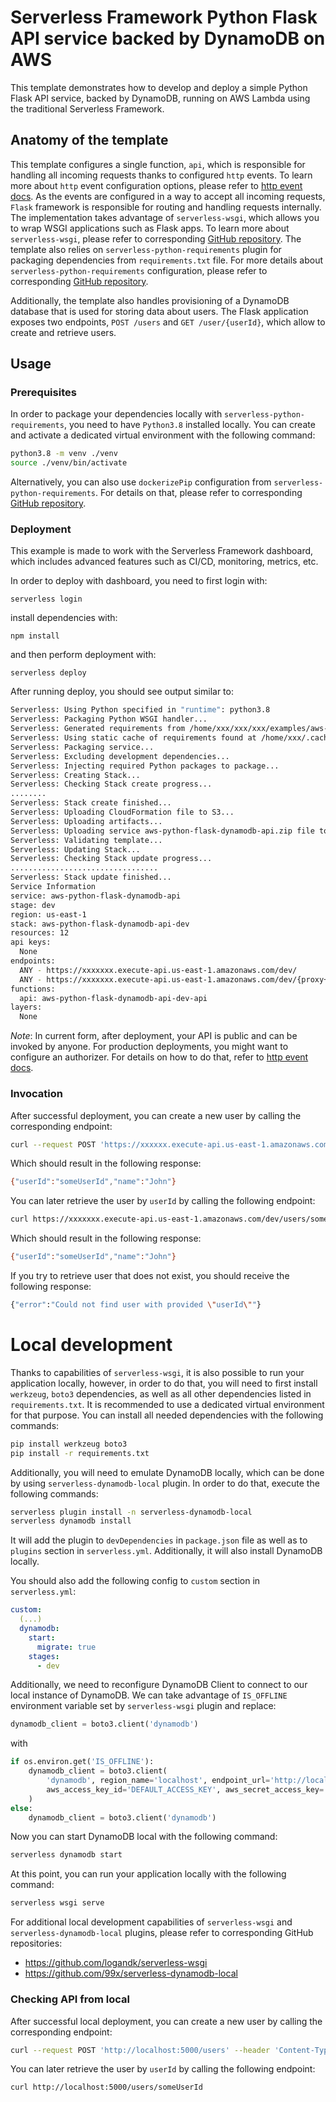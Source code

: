 <!--
title: 'Serverless Framework Python Flask API backed by DynamoDB on AWS'
description: 'This template demonstrates how to develop and deploy a simple Python Flask API service backed by DynamoDB running on AWS Lambda using the traditional Serverless Framework.'
layout: Doc
framework: v2
platform: AWS
language: Python
priority: 2
authorLink: 'https://github.com/serverless'
authorName: 'Serverless, inc.'
authorAvatar: 'https://avatars1.githubusercontent.com/u/13742415?s=200&v=4'
-->

# Serverless Framework Python Flask API service backed by DynamoDB on AWS

This template demonstrates how to develop and deploy a simple Python Flask API service, backed by DynamoDB, running on AWS Lambda using the traditional Serverless Framework.


## Anatomy of the template

This template configures a single function, `api`, which is responsible for handling all incoming requests thanks to configured `http` events. To learn more about `http` event configuration options, please refer to [http event docs](https://www.serverless.com/framework/docs/providers/aws/events/apigateway/). As the events are configured in a way to accept all incoming requests, `Flask` framework is responsible for routing and handling requests internally. The implementation takes advantage of `serverless-wsgi`, which allows you to wrap WSGI applications such as Flask apps. To learn more about `serverless-wsgi`, please refer to corresponding [GitHub repository](https://github.com/logandk/serverless-wsgi). The template also relies on `serverless-python-requirements` plugin for packaging dependencies from `requirements.txt` file. For more details about `serverless-python-requirements` configuration, please refer to corresponding [GitHub repository](https://github.com/UnitedIncome/serverless-python-requirements).

Additionally, the template also handles provisioning of a DynamoDB database that is used for storing data about users. The Flask application exposes two endpoints, `POST /users` and `GET /user/{userId}`, which allow to create and retrieve users.

## Usage

### Prerequisites

In order to package your dependencies locally with `serverless-python-requirements`, you need to have `Python3.8` installed locally. You can create and activate a dedicated virtual environment with the following command:

```bash
python3.8 -m venv ./venv
source ./venv/bin/activate
```

Alternatively, you can also use `dockerizePip` configuration from `serverless-python-requirements`. For details on that, please refer to corresponding [GitHub repository](https://github.com/UnitedIncome/serverless-python-requirements).

### Deployment

This example is made to work with the Serverless Framework dashboard, which includes advanced features such as CI/CD, monitoring, metrics, etc.

In order to deploy with dashboard, you need to first login with:

```
serverless login
```

install dependencies with:

```
npm install
```

and then perform deployment with:

```
serverless deploy
```

After running deploy, you should see output similar to:

```bash
Serverless: Using Python specified in "runtime": python3.8
Serverless: Packaging Python WSGI handler...
Serverless: Generated requirements from /home/xxx/xxx/xxx/examples/aws-python-flask-dynamodb-api/requirements.txt in /home/xxx/xxx/xxx/examples/aws-python-flask-dynamodb-api/.serverless/requirements.txt...
Serverless: Using static cache of requirements found at /home/xxx/.cache/serverless-python-requirements/62f10436f9a1bb8040df30ef2db5736c8015b18256bf0b6f1b0cbb2640030244_slspyc ...
Serverless: Packaging service...
Serverless: Excluding development dependencies...
Serverless: Injecting required Python packages to package...
Serverless: Creating Stack...
Serverless: Checking Stack create progress...
........
Serverless: Stack create finished...
Serverless: Uploading CloudFormation file to S3...
Serverless: Uploading artifacts...
Serverless: Uploading service aws-python-flask-dynamodb-api.zip file to S3 (1.3 MB)...
Serverless: Validating template...
Serverless: Updating Stack...
Serverless: Checking Stack update progress...
.................................
Serverless: Stack update finished...
Service Information
service: aws-python-flask-dynamodb-api
stage: dev
region: us-east-1
stack: aws-python-flask-dynamodb-api-dev
resources: 12
api keys:
  None
endpoints:
  ANY - https://xxxxxxx.execute-api.us-east-1.amazonaws.com/dev/
  ANY - https://xxxxxxx.execute-api.us-east-1.amazonaws.com/dev/{proxy+}
functions:
  api: aws-python-flask-dynamodb-api-dev-api
layers:
  None
```

_Note_: In current form, after deployment, your API is public and can be invoked by anyone. For production deployments, you might want to configure an authorizer. For details on how to do that, refer to [http event docs](https://www.serverless.com/framework/docs/providers/aws/events/apigateway/).

### Invocation

After successful deployment, you can create a new user by calling the corresponding endpoint:

```bash
curl --request POST 'https://xxxxxx.execute-api.us-east-1.amazonaws.com/dev/users' --header 'Content-Type: application/json' --data-raw '{"name": "John", "userId": "someUserId"}'
```

Which should result in the following response:

```bash
{"userId":"someUserId","name":"John"}
```

You can later retrieve the user by `userId` by calling the following endpoint:

```bash
curl https://xxxxxxx.execute-api.us-east-1.amazonaws.com/dev/users/someUserId
```

Which should result in the following response:

```bash
{"userId":"someUserId","name":"John"}
```

If you try to retrieve user that does not exist, you should receive the following response:

```bash
{"error":"Could not find user with provided \"userId\""}
```

# Local development

Thanks to capabilities of `serverless-wsgi`, it is also possible to run your application locally, however, in order to do that, you will need to first install `werkzeug`, `boto3` dependencies, as well as all other dependencies listed in `requirements.txt`. It is recommended to use a dedicated virtual environment for that purpose. You can install all needed dependencies with the following commands:

```bash
pip install werkzeug boto3
pip install -r requirements.txt
```

Additionally, you will need to emulate DynamoDB locally, which can be done by using `serverless-dynamodb-local` plugin. In order to do that, execute the following commands:

```bash
serverless plugin install -n serverless-dynamodb-local
serverless dynamodb install
```

It will add the plugin to `devDependencies` in `package.json` file as well as to `plugins` section in `serverless.yml`. Additionally, it will also install DynamoDB locally.

You should also add the following config to `custom` section in `serverless.yml`:


```yml
custom:
  (...)
  dynamodb:
    start:
      migrate: true
    stages:
      - dev
```

Additionally, we need to reconfigure DynamoDB Client to connect to our local instance of DynamoDB. We can take advantage of `IS_OFFLINE` environment variable set by `serverless-wsgi` plugin and replace:


```python
dynamodb_client = boto3.client('dynamodb')
```

with

```python
if os.environ.get('IS_OFFLINE'):
    dynamodb_client = boto3.client(
        'dynamodb', region_name='localhost', endpoint_url='http://localhost:8000',
        aws_access_key_id='DEFAULT_ACCESS_KEY', aws_secret_access_key='DEFAULT_SECRET'
    )
else:
    dynamodb_client = boto3.client('dynamodb')
```

Now you can start DynamoDB local with the following command:

```bash
serverless dynamodb start
```

At this point, you can run your application locally with the following command:

```bash
serverless wsgi serve
```

For additional local development capabilities of `serverless-wsgi` and `serverless-dynamodb-local` plugins, please refer to corresponding GitHub repositories:
- https://github.com/logandk/serverless-wsgi 
- https://github.com/99x/serverless-dynamodb-local

### Checking API from local

After successful local deployment, you can create a new user by calling the corresponding endpoint:

```bash
curl --request POST 'http://localhost:5000/users' --header 'Content-Type: application/json' --data-raw '{"name": "John", "userId": "someUserId"}'
```

You can later retrieve the user by `userId` by calling the following endpoint:

```bash
curl http://localhost:5000/users/someUserId
```
